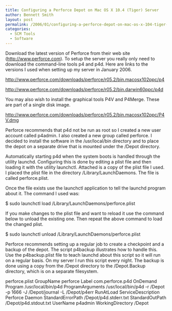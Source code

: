 ```yaml
---
title: Configuring a Perforce Depot on Mac OS X 10.4 (Tiger) Server
author: Bennett Smith
layout: post
permalink: /2006/01/configuring-a-perforce-depot-on-mac-os-x-104-tiger-server/
categories:
  - SCM Tools
  - Software
---
```

Download the latest version of Perforce from their web site (http://www.perforce.com). To setup the server you really only need to download the command-line tools p4 and p4d. Here are links to the versions I used when setting up my server in January 2006.

http://www.perforce.com/downloads/perforce/r05.2/bin.macosx102ppc/p4

http://www.perforce.com/downloads/perforce/r05.2/bin.darwin60ppc/p4d

You may also wish to install the graphical tools P4V and P4Merge. These are part of a single disk image.

http://www.perforce.com/downloads/perforce/r05.2/bin.macosx102ppc/P4V.dmg

Perforce recommends that p4d not be run as root so I created a new user account called p4admin. I also created a new group called perforce. I decided to install the software in the /usr/local/bin directory and to place the depot on a separate drive that is mounted under the /Depot directory.

Automatically starting p4d when the system boots is handled through the utility launchd. Configuring this is done by editing a plist file and then loading it with the utility launchctl. Attached is a copy of the plist file I used. I placed the plist file in the directory /Library/LaunchDaemons. The file is called perforce.plist.

Once the file exists use the launchctl application to tell the launchd program about it. The command I used was:

$ sudo launchctl load /Library/LaunchDaemons/perforce.plist

If you make changes to the plist file and want to reload it use the command below to unload the existing one. Then repeat the above command to load the changed plist.

$ sudo launchctl unload /Library/LaunchDaemons/perforce.plist

Perforce recommends setting up a regular job to create a checkpoint and a backup of the depot. The script p4backup illustrates how to handle this. Use the p4backup.plist file to teach launchd about this script so it will run on a regular basis. On my server I run this script every night. The backup is done using a copy from the /Depot directory to the /Depot.Backup directory, which is on a separate filesystem.

perforce.plist GroupName perforce Label com.perforce.p4d OnDemand Program /usr/local/bin/p4d ProgramArguments /usr/local/bin/p4d -r /Depot -p 1666 -J /Depot/journal -L /Depot/p4err RunAtLoad ServiceDescription Perforce Daemon StandardErrorPath /Depot/p4d.stderr.txt StandardOutPath /Depot/p4d.stdout.txt UserName p4admin WorkingDirectory /Depot


